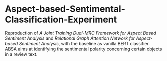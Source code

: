 # Aspect-based-Sentimental-Classification-Experiment
Reproduction of *A Joint Training Dual-MRC Framework for Aspect Based Sentiment Analysis* and *Relational Graph Attention Network for Aspect-based Sentiment Analysis*, with the baseline as vanilla BERT classifier. ABSA aims at identifying the sentimental polarity concerning certain objects in a review text.

